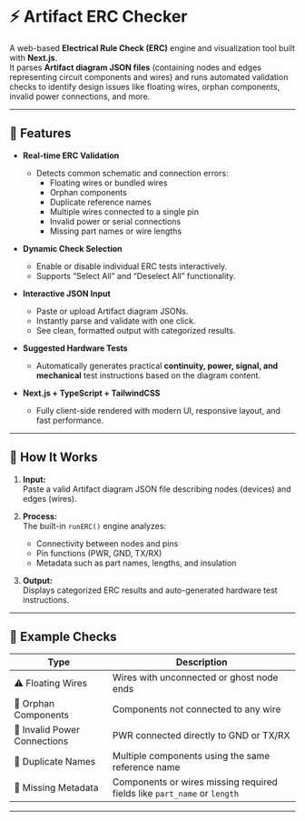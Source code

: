 # ⚡ Artifact ERC Checker

A web-based **Electrical Rule Check (ERC)** engine and visualization tool built with **Next.js**.  
It parses **Artifact diagram JSON files** (containing nodes and edges representing circuit components and wires) and runs automated validation checks to identify design issues like floating wires, orphan components, invalid power connections, and more.

---

## 🚀 Features

- **Real-time ERC Validation**
  - Detects common schematic and connection errors:
    - Floating wires or bundled wires  
    - Orphan components  
    - Duplicate reference names  
    - Multiple wires connected to a single pin  
    - Invalid power or serial connections  
    - Missing part names or wire lengths  

- **Dynamic Check Selection**
  - Enable or disable individual ERC tests interactively.  
  - Supports “Select All” and “Deselect All” functionality.

- **Interactive JSON Input**
  - Paste or upload Artifact diagram JSONs.  
  - Instantly parse and validate with one click.  
  - See clean, formatted output with categorized results.

- **Suggested Hardware Tests**
  - Automatically generates practical **continuity, power, signal, and mechanical** test instructions based on the diagram content.

- **Next.js + TypeScript + TailwindCSS**
  - Fully client-side rendered with modern UI, responsive layout, and fast performance.

---

## 🧰 How It Works

1. **Input:**  
   Paste a valid Artifact diagram JSON file describing nodes (devices) and edges (wires).

2. **Process:**  
   The built-in `runERC()` engine analyzes:
   - Connectivity between nodes and pins  
   - Pin functions (PWR, GND, TX/RX)  
   - Metadata such as part names, lengths, and insulation

3. **Output:**  
   Displays categorized ERC results and auto-generated hardware test instructions.

---

## 🧪 Example Checks

| Type | Description |
|------|--------------|
| ⚠️ Floating Wires | Wires with unconnected or ghost node ends |
| 🧩 Orphan Components | Components not connected to any wire |
| 🔌 Invalid Power Connections | PWR connected directly to GND or TX/RX |
| 🧠 Duplicate Names | Multiple components using the same reference name |
| 🧾 Missing Metadata | Components or wires missing required fields like `part_name` or `length` |

---
